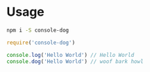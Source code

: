 # Usage
```bash
npm i -S console-dog
```

```javascript
require('console-dog')

console.log('Hello World') // Hello World
console.dog('Hello World') // woof bark howl
```
